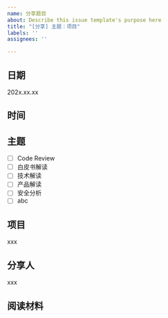 ```yaml
---
name: 分享题目
about: Describe this issue template's purpose here
title: "[分享] 主题：项目"
labels: ''
assignees: ''

---
```


## 日期

202x.xx.xx

## 时间

## 主题
- [ ] Code Review
- [ ] 白皮书解读
- [ ] 技术解读
- [ ] 产品解读
- [ ] 安全分析
- [ ] abc

## 项目

xxx

## 分享人

xxx

## 阅读材料
